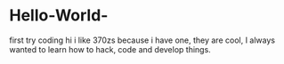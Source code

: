 # Hello-World-
first try coding
hi i like 370zs because i have one, they are cool, I always wanted to learn how to hack, code and develop things.
